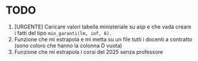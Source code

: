 # TODO

1. [URGENTE] Caricare valori tabella ministeriale su asp e che vada creare i fatti del tipo `min_garanti(lm, inf, 6).`
2. Funzione che mi estrapola e mi metta su un file tutti i docenti a contratto (sono coloro che hanno la colonna D vuota)
3. Funzione che mi estrapola i corsi del 2025 senza professore